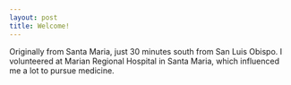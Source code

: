 ```yaml
---
layout: post
title: Welcome!
---
```

Originally from Santa Maria, just 30 minutes south from San Luis Obispo. I volunteered at Marian Regional Hospital in Santa Maria, which influenced me a lot to pursue medicine.

